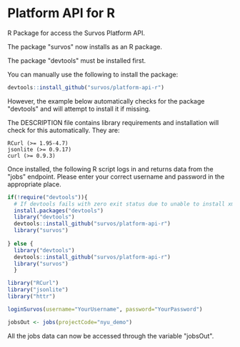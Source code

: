 # Platform API for R

R Package for access the Survos Platform API.

The package "survos" now installs as an R package. 

The package "devtools" must be installed first.

You can manually use the following to install the package:

```R
devtools::install_github("survos/platform-api-r")
```
However, the example below automatically checks for the package "devtools" and will attempt to install it if missing.

The DESCRIPTION file contains library requirements and installation will check for this automatically. They are:

    RCurl (>= 1.95-4.7)
    jsonlite (>= 0.9.17)
    curl (>= 0.9.3)

Once installed, the following R script logs in and returns data from the "jobs" endpoint. Please enter your correct username and password in the appropriate place.

```R
if(!require("devtools")){
  # If devtools fails with zero exit status due to unable to install xml2 library, check libxml2-dev is installed on local machine
  install.packages("devtools")
  library("devtools")
  devtools::install_github("survos/platform-api-r")
  library("survos")
  
} else {
  library("devtools")
  devtools::install_github("survos/platform-api-r")
  library("survos")
  }

library("RCurl")
library("jsonlite")
library("httr")

loginSurvos(username="YourUsername", password="YourPassword")

jobsOut <- jobs(projectCode="nyu_demo")

```
All the jobs data can now be accessed through the variable "jobsOut".


